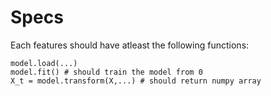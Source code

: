 # Specs
Each features should have atleast the following functions:
```
model.load(...)
model.fit() # should train the model from 0
X_t = model.transform(X,...) # should return numpy array
```

